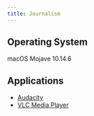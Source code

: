 ```yaml
---
title: Journalism
---
```


## Operating System
macOS Mojave 10.14.6

## Applications
* [Audacity](software-mac-audacity.md)
* [VLC Media Player](software-mac-vlc.md)
